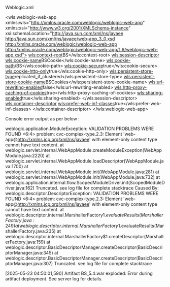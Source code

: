 Weblogic.xml

<?xml version="1.0" encoding="UTF-8"?>
<wls:weblogic-web-app xmlns:wls="http://xmlns.oracle.com/weblogic/weblogic-web-app" xmlns:xsi="http://www.w3.org/2001/XMLSchema-instance" xsi:schemaLocation="http://java.sun.com/xml/ns/javaee http://java.sun.com/xml/ns/javaee/web-app_3_0.xsd http://xmlns.oracle.com/weblogic/weblogic-web-app http://xmlns.oracle.com/weblogic/weblogic-web-app/1.9/weblogic-web-app.xsd">
      <wls:context-root>BS</wls:context-root>
      <wls:session-descriptor>
            <wls:cookie-name>BSCookie</wls:cookie-name>
            <wls:cookie-path>/BS</wls:cookie-path>
            <wls:cookie-secure>true</wls:cookie-secure>
            <wls:cookie-http-only>true</wls:cookie-http-only>
            <wls:persistent-store-type>replicated_if_clustered</wls:persistent-store-type>
            <wls:persistent-store-cookie-name>BSCookies</wls:persistent-store-cookie-name>
            <wls:url-rewriting-enabled>false</wls:url-rewriting-enabled>
            <wls:http-proxy-caching-of-cookies>true</wls:http-proxy-caching-of-cookies>
            <wls:sharing-enabled>true</wls:sharing-enabled>
      </wls:session-descriptor>
      <wls:container-descriptor>
            <wls:prefer-web-inf-classes>true</wls:prefer-web-inf-classes>
      </wls:container-descriptor>
</wls:weblogic-web-app>

Console error output as per below :

weblogic.application.ModuleException: VALIDATION PROBLEMS WERE FOUND
  <6:4> problem: cvc-complex-type.2.3: Element 'web-app@http://xmlns.jcp.org/xml/ns/javaee' with element-only content type cannot have text content.
	at weblogic.servlet.internal.WebAppModule.createModuleException(WebAppModule.java:2220)
	at weblogic.servlet.internal.WebAppModule.loadDescriptor(WebAppModule.java:1700)
	at weblogic.servlet.internal.WebAppModule.init(WebAppModule.java:281)
	at weblogic.servlet.internal.WebAppModule.init(WebAppModule.java:732)
	at weblogic.application.internal.flow.ScopedModuleDriver.init(ScopedModuleDriver.java:162)
	Truncated. see log file for complete stacktrace
Caused By: weblogic.descriptor.DescriptorException: VALIDATION PROBLEMS WERE FOUND
  <6:4> problem: cvc-complex-type.2.3: Element 'web-app@http://xmlns.jcp.org/xml/ns/javaee' with element-only content type cannot have text content.
	at weblogic.descriptor.internal.MarshallerFactory$1.evaluateResults(MarshallerFactory.java:249)
	at weblogic.descriptor.internal.MarshallerFactory$1.evaluateResults(MarshallerFactory.java:235)
	at weblogic.descriptor.internal.MarshallerFactory$1.createDescriptor(MarshallerFactory.java:159)
	at weblogic.descriptor.BasicDescriptorManager.createDescriptor(BasicDescriptorManager.java:345)
	at weblogic.descriptor.BasicDescriptorManager.createDescriptor(BasicDescriptorManager.java:307)
	Truncated. see log file for complete stacktrace
> 
[2025-05-23 04:50:01,590] Artifact BS_5.4:war exploded: Error during artifact deployment. See server log for details.
